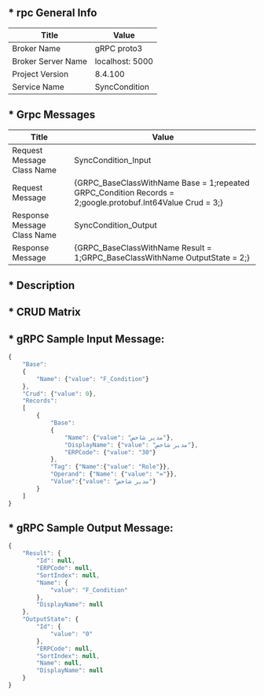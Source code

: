 ## * rpc General Info

| Title               | Value           |
| ---                 | ---             |
| Broker Name         | gRPC proto3     |
| Broker Server Name  | localhost: 5000 |
| Project Version     | 8.4.100         |
| Service Name        | SyncCondition   |

## * Grpc Messages

| Title | Value |
| ---   | ---   |
| Request Message Class Name  | SyncCondition_Input |                                                                                                                                                                                                                                                                                                                                                                                                                                                                                                                                                                                                                                                                                                                                                                                                                                                 
| Request Message             | {GRPC_BaseClassWithName Base = 1;repeated GRPC_Condition Records  = 2;google.protobuf.Int64Value Crud = 3;} |
| Response Message Class Name | SyncCondition_Output |                                                                                                                                                                                                                                                                                                                                                                                                                                                                                                                                                                                                                                                                                                                                                                                                                                                 
| Response Message            | {GRPC_BaseClassWithName Result = 1;GRPC_BaseClassWithName OutputState = 2;}  |

## * Description



## * CRUD Matrix
     


## * gRPC Sample Input Message:

```javascript
{
    "Base": 
    {
        "Name": {"value": "F_Condition"}
    },
    "Crud": {"value": 0},
    "Records":
    [
        {
            "Base":
            {
                "Name": {"value": "مدیر شاخص"},
                "DisplayName": {"value": "مدیر شاخص"},
                "ERPCode": {"value": "30"}
            },
            "Tag": {"Name":{"value": "Role"}},
            "Operand": {"Name": {"value": "="}},
            "Value":{"value": "مدیر شاخص"}
        }    
    ]
}
```

## * gRPC Sample Output Message:

```javascript
{
    "Result": {
        "Id": null,
        "ERPCode": null,
        "SortIndex": null,
        "Name": {
            "value": "F_Condition"
        },
        "DisplayName": null
    },
    "OutputState": {
        "Id": {
            "value": "0"
        },
        "ERPCode": null,
        "SortIndex": null,
        "Name": null,
        "DisplayName": null
    }
}
```